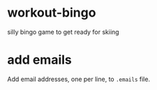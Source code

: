 # workout-bingo
silly bingo game to get ready for skiing

# add emails
Add email addresses, one per line, to `.emails` file.

